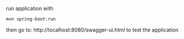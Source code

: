 run application with

```
mvn spring-boot:run
```

then go to: http://localhost:8080/swagger-ui.html to test the application